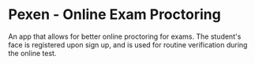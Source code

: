 # Pexen - Online Exam Proctoring

An app that allows for better online proctoring for exams. The student's face is registered upon sign up, and is used for routine verification during the online test. 
